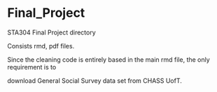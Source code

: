 # Final_Project
STA304 Final Project directory

Consists rmd, pdf files.

Since the cleaning code is entirely based in the main rmd file, the only requirement is to

download General Social Survey data set from CHASS UofT.
